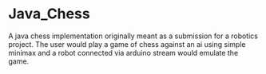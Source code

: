 # Java_Chess
A java chess implementation originally meant as a submission for a robotics project.
The user would play a game of chess against an ai using simple minimax and a robot connected via arduino stream would emulate the game.

